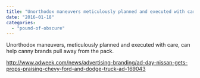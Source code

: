 ```yaml
---
title: "Unorthodox maneuvers meticulously planned and executed with care..."
date: "2016-01-18"
categories: 
  - "pound-of-obscure"
---
```


Unorthodox maneuvers, meticulously planned and executed with care, can help canny brands pull away from the pack.

http://www.adweek.com/news/advertising-branding/ad-day-nissan-gets-props-praising-chevy-ford-and-dodge-truck-ad-169043
